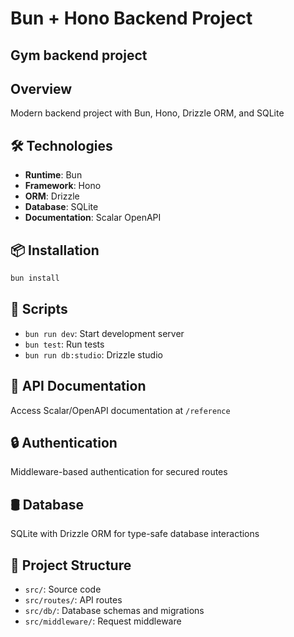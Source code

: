 # Bun + Hono Backend Project
## Gym backend project

## Overview
Modern backend project with Bun, Hono, Drizzle ORM, and SQLite

## 🛠 Technologies
- **Runtime**: Bun
- **Framework**: Hono
- **ORM**: Drizzle
- **Database**: SQLite
- **Documentation**: Scalar OpenAPI

## 📦 Installation
```bash
bun install
```

## 🚀 Scripts
- `bun run dev`: Start development server
- `bun test`: Run tests
- `bun run db:studio`: Drizzle studio

## 📘 API Documentation
Access Scalar/OpenAPI documentation at `/reference`

## 🔒 Authentication
Middleware-based authentication for secured routes

## 🛢 Database
SQLite with Drizzle ORM for type-safe database interactions

## 🚧 Project Structure
- `src/`: Source code
- `src/routes/`: API routes
- `src/db/`: Database schemas and migrations
- `src/middleware/`: Request middleware

